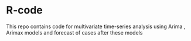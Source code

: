 # R-code
This repo contains code for multivariate time-series analysis using Arima , Arimax models and forecast of cases after these models
